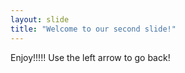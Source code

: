 ```yaml
---
layout: slide
title: "Welcome to our second slide!"
---
```

Enjoy!!!!!
Use the left arrow to go back!
